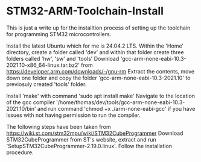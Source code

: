 # STM32-ARM-Toolchain-Install
This is just a write up for the installtion process of setting up the toolchain for programming STM32 microcontrollers.

Install the latest Ubuntu which for me is 24.04.2 LTS.
Within the 'Home' directory, create a folder called 'dev' and within that folder create three folders called 'hw', 'sw' and 'tools'
Download 'gcc-arm-none-eabi-10.3-2021.10-x86_64-linux.tar.bz2' from https://developer.arm.com/downloads/-/gnu-rm
Extract the contents, move down one folder and copy the folder 'gcc-arm-none-eabi-10.3-2021.10' to previosuly created 'tools' folder.

Install 'make' with command 'sudo apt install make'
Navigate to the location of the gcc compiler '/home/thomas/dev/tools/gcc-arm-none-eabi-10.3-2021.10/bin' and run command 'chmod +x ./arm-none-eabi-gcc' if you have issues with not having permission to run the compiler.

The following steps have been taken from https://wiki.st.com/stm32mpu/wiki/STM32CubeProgrammer
Download STM32CubeProgrammer from ST's website, extract and run 'SetupSTM32CubeProgrammer-2.19.0.linux'. Follow the installation procedure.

